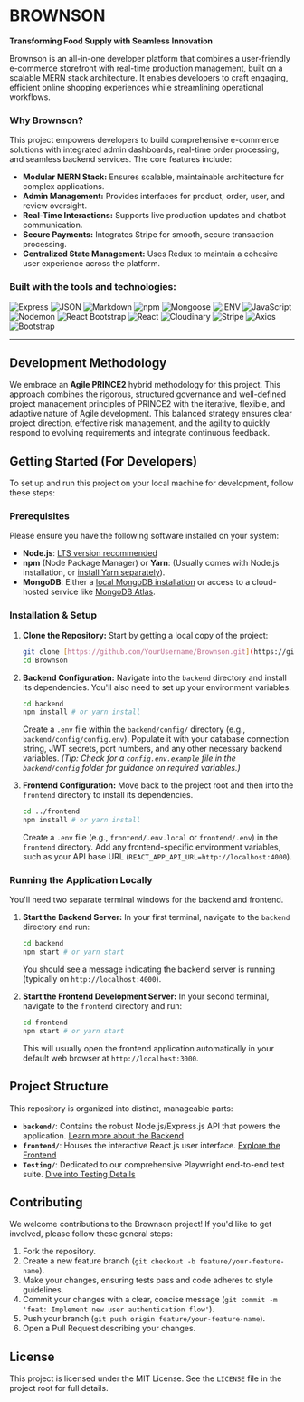 # BROWNSON

**Transforming Food Supply with Seamless Innovation**

Brownson is an all-in-one developer platform that combines a user-friendly e-commerce storefront with real-time production management, built on a scalable MERN stack architecture. It enables developers to craft engaging, efficient online shopping experiences while streamlining operational workflows.

### Why Brownson?

This project empowers developers to build comprehensive e-commerce solutions with integrated admin dashboards, real-time order processing, and seamless backend services. The core features include:

* **Modular MERN Stack:** Ensures scalable, maintainable architecture for complex applications.
* **Admin Management:** Provides interfaces for product, order, user, and review oversight.
* **Real-Time Interactions:** Supports live production updates and chatbot communication.
* **Secure Payments:** Integrates Stripe for smooth, secure transaction processing.
* **Centralized State Management:** Uses Redux to maintain a cohesive user experience across the platform.

### Built with the tools and technologies:

![Express](https://img.shields.io/badge/Express-000000?style=for-the-badge&logo=express&logoColor=white)
![JSON](https://img.shields.io/badge/JSON-000000?style=for-the-badge&logo=json&logoColor=white)
![Markdown](https://img.shields.io/badge/Markdown-000000?style=for-the-badge&logo=markdown&logoColor=white)
![npm](https://img.shields.io/badge/npm-CB3837?style=for-the-badge&logo=npm&logoColor=white)
![Mongoose](https://img.shields.io/badge/Mongoose-800000?style=for-the-badge&logo=mongoose&logoColor=white)
![.ENV](https://img.shields.io/badge/.ENV-FFFFFF?style=for-the-badge&logo=dotenv&logoColor=black)
![JavaScript](https://img.shields.io/badge/JavaScript-F7DF1E?style=for-the-badge&logo=javascript&logoColor=black)
![Nodemon](https://img.shields.io/badge/Nodemon-76D04B?style=for-the-badge&logo=nodemon&logoColor=white)
![React Bootstrap](https://img.shields.io/badge/React%20Bootstrap-781582?style=for-the-badge&logo=react-bootstrap&logoColor=white)
![React](https://img.shields.io/badge/React-61DAFB?style=for-the-badge&logo=react&logoColor=black)
![Cloudinary](https://img.shields.io/badge/Cloudinary-3448C5?style=for-the-badge&logo=cloudinary&logoColor=white)
![Stripe](https://img.shields.io/badge/Stripe-60A4F6?style=for-the-badge&logo=stripe&logoColor=white)
![Axios](https://img.shields.io/badge/Axios-5A29E4?style=for-the-badge&logo=axios&logoColor=white)
![Bootstrap](https://img.shields.io/badge/Bootstrap-781582?style=for-the-badge&logo=bootstrap&logoColor=white)

---

## Development Methodology

We embrace an **Agile PRINCE2** hybrid methodology for this project. This approach combines the rigorous, structured governance and well-defined project management principles of PRINCE2 with the iterative, flexible, and adaptive nature of Agile development. This balanced strategy ensures clear project direction, effective risk management, and the agility to quickly respond to evolving requirements and integrate continuous feedback.

## Getting Started (For Developers)

To set up and run this project on your local machine for development, follow these steps:

### Prerequisites

Please ensure you have the following software installed on your system:

* **Node.js**: [LTS version recommended](https://nodejs.org/en/download/)
* **npm** (Node Package Manager) or **Yarn**: (Usually comes with Node.js installation, or [install Yarn separately](https://yarnpkg.com/)).
* **MongoDB**: Either a [local MongoDB installation](https://www.mongodb.com/try/download/community) or access to a cloud-hosted service like [MongoDB Atlas](https://www.mongodb.com/cloud/atlas).

### Installation & Setup

1.  **Clone the Repository:**
    Start by getting a local copy of the project:
    ```bash
    git clone [https://github.com/YourUsername/Brownson.git](https://github.com/YourUsername/Brownson.git) # Replace with your actual repository URL
    cd Brownson
    ```

2.  **Backend Configuration:**
    Navigate into the `backend` directory and install its dependencies. You'll also need to set up your environment variables.
    ```bash
    cd backend
    npm install # or yarn install
    ```
    Create a `.env` file within the `backend/config/` directory (e.g., `backend/config/config.env`). Populate it with your database connection string, JWT secrets, port numbers, and any other necessary backend variables.
    *(Tip: Check for a `config.env.example` file in the `backend/config` folder for guidance on required variables.)*

3.  **Frontend Configuration:**
    Move back to the project root and then into the `frontend` directory to install its dependencies.
    ```bash
    cd ../frontend
    npm install # or yarn install
    ```
    Create a `.env` file (e.g., `frontend/.env.local` or `frontend/.env`) in the `frontend` directory. Add any frontend-specific environment variables, such as your API base URL (`REACT_APP_API_URL=http://localhost:4000`).

### Running the Application Locally

You'll need two separate terminal windows for the backend and frontend.

1.  **Start the Backend Server:**
    In your first terminal, navigate to the `backend` directory and run:
    ```bash
    cd backend
    npm start # or yarn start
    ```
    You should see a message indicating the backend server is running (typically on `http://localhost:4000`).

2.  **Start the Frontend Development Server:**
    In your second terminal, navigate to the `frontend` directory and run:
    ```bash
    cd frontend
    npm start # or yarn start
    ```
    This will usually open the frontend application automatically in your default web browser at `http://localhost:3000`.

## Project Structure

This repository is organized into distinct, manageable parts:

* **`backend/`**: Contains the robust Node.js/Express.js API that powers the application. [Learn more about the Backend](./backend/README.md)
* **`frontend/`**: Houses the interactive React.js user interface. [Explore the Frontend](./frontend/README.md)
* **`Testing/`**: Dedicated to our comprehensive Playwright end-to-end test suite. [Dive into Testing Details](./Testing/README.md)

## Contributing

We welcome contributions to the Brownson project! If you'd like to get involved, please follow these general steps:

1.  Fork the repository.
2.  Create a new feature branch (`git checkout -b feature/your-feature-name`).
3.  Make your changes, ensuring tests pass and code adheres to style guidelines.
4.  Commit your changes with a clear, concise message (`git commit -m 'feat: Implement new user authentication flow'`).
5.  Push your branch (`git push origin feature/your-feature-name`).
6.  Open a Pull Request describing your changes.

## License

This project is licensed under the MIT License. See the `LICENSE` file in the project root for full details.
